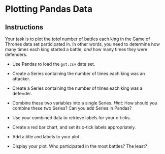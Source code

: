 # Plotting Pandas Data

## Instructions

Your task is to plot the _total_ number of battles each king in the Game of Thrones data set participated in. In other words, you need to determine how many times each king started a battle, _and_ how many times they were defenders.

* Use Pandas to load the `got.csv` data set.

* Create a Series containing the number of times each king was an attacker.

* Create a Series containing the number of times each king was a defender.

* Combine these two variables into a single Series. _Hint_: How should you combine these two Series? Can you add Series in Pandas?

* Use your combined data to retrieve labels for your x-ticks.

* Create a red bar chart, and set its x-tick labels appropriately.

* Add a title and labels to your plot.

* Display your plot. Who participated in the most battles? The least?
